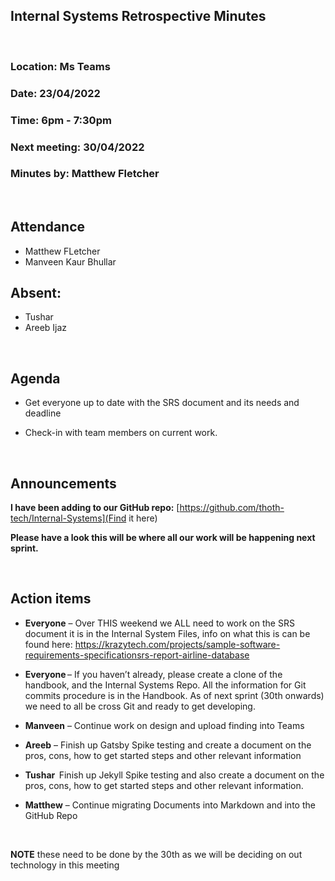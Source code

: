 ## Internal Systems Retrospective Minutes
<br>

### Location:	Ms Teams
### Date:		23/04/2022
### Time:		6pm - 7:30pm
### Next meeting:	30/04/2022
### Minutes by:	Matthew Fletcher 
 
<br>

## Attendance
* Matthew FLetcher
* Manveen Kaur Bhullar 

## Absent: 
* Tushar 
* Areeb Ijaz 
<br>

## Agenda  

* Get everyone up to date with the SRS document and its needs and deadline

* Check-in with team members on current work. 
<br>

## Announcements  

__I have been adding to our GitHub repo:__ [https://github.com/thoth-tech/Internal-Systems](Find it here)

__Please have a look this will be where all our work will be happening next sprint.__

<br>


## Action items  

* __Everyone__ – Over THIS weekend we ALL need to work on the SRS document it is in the Internal System Files, info on what this is can be found here: https://krazytech.com/projects/sample-software-requirements-specificationsrs-report-airline-database  

* __Everyone__ – If you haven’t already, please create a clone of the handbook, and the Internal Systems Repo. All the information for Git commits procedure is in the Handbook. As of next sprint (30th onwards) we need to all be cross Git and ready to get developing. 

* __Manveen__ – Continue work on design and upload finding into Teams 

* __Areeb__ – Finish up Gatsby Spike testing and create a document on the pros, cons, how to get started steps and other relevant information 

* __Tushar__  Finish up Jekyll Spike testing and also create a document on the pros, cons, how to get started steps and other relevant information. 


* __Matthew__ – Continue migrating Documents into Markdown and into the GitHub Repo 
<br>

__NOTE__ these need to be done by the 30th as we will be deciding on out technology in this meeting 

